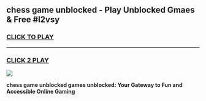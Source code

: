
## chess game unblocked - Play Unblocked Gmaes & Free #l2vsy
<h3>
<a href="https://news.freeplayer.one?title=chess_game_unblocked&ref=24F">CLICK TO PLAY</a></h3>
<hr>

<h3>
<a href="https://news.freeplayer.one?title=chess_game_unblocked&ref=24F">CLICK 2 PLAY</a>
  
</h3>

<a href="https://news.freeplayer.one?title=chess_game_unblocked&ref=24F/"><img src="https://clearcache.store/games.png"></a>


**chess game unblocked games unblocked: Your Gateway to Fun and Accessible Online Gaming**
